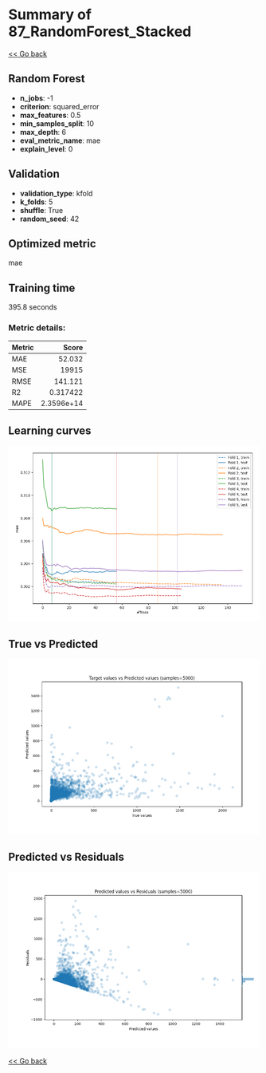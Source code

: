 # Summary of 87_RandomForest_Stacked

[<< Go back](../README.md)


## Random Forest
- **n_jobs**: -1
- **criterion**: squared_error
- **max_features**: 0.5
- **min_samples_split**: 10
- **max_depth**: 6
- **eval_metric_name**: mae
- **explain_level**: 0

## Validation
 - **validation_type**: kfold
 - **k_folds**: 5
 - **shuffle**: True
 - **random_seed**: 42

## Optimized metric
mae

## Training time

395.8 seconds

### Metric details:
| Metric   |          Score |
|:---------|---------------:|
| MAE      |    52.032      |
| MSE      | 19915          |
| RMSE     |   141.121      |
| R2       |     0.317422   |
| MAPE     |     2.3596e+14 |



## Learning curves
![Learning curves](learning_curves.png)
## True vs Predicted

![True vs Predicted](true_vs_predicted.png)


## Predicted vs Residuals

![Predicted vs Residuals](predicted_vs_residuals.png)



[<< Go back](../README.md)
